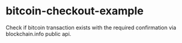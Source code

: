 # bitcoin-checkout-example
Check if bitcoin transaction exists with the required confirmation via blockchain.info public api.
